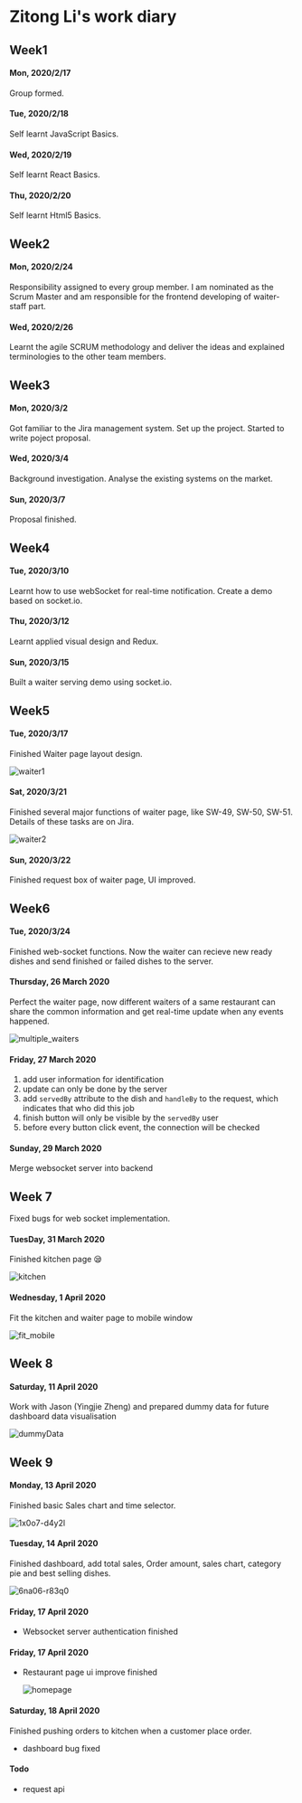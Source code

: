 # Zitong Li's work diary

## Week1

#### Mon, 2020/2/17

Group formed.

#### Tue, 2020/2/18

Self learnt JavaScript Basics.

#### Wed, 2020/2/19

Self learnt React Basics.

#### Thu, 2020/2/20

Self learnt Html5 Basics.

## Week2

#### Mon, 2020/2/24

Responsibility assigned to every group member. I am nominated as the Scrum Master and am responsible for the frontend developing of waiter-staff part.

#### Wed, 2020/2/26

Learnt the agile SCRUM methodology and deliver the ideas and explained terminologies to the other team members.

## Week3

#### Mon, 2020/3/2

Got familiar to the Jira management system. Set up the project. Started to write poject proposal. 

#### Wed, 2020/3/4

Background investigation. Analyse the existing systems on the market.

#### Sun, 2020/3/7

Proposal finished.

## Week4

#### Tue, 2020/3/10

Learnt how to use webSocket for real-time notification. Create a demo based on socket.io.

#### Thu, 2020/3/12

Learnt applied visual design and Redux.

#### Sun, 2020/3/15

Built a waiter serving demo using socket.io.

## Week5

#### Tue, 2020/3/17

Finished Waiter page layout design.

![waiter1](ZitongLi.assets/waiter1.gif)

#### Sat, 2020/3/21

Finished several major functions of waiter page, like SW-49, SW-50, SW-51. Details of these tasks are on Jira.

![waiter2](ZitongLi.assets/waiter2.gif)

#### Sun, 2020/3/22

Finished request box of waiter page, UI improved.

## Week6

#### Tue, 2020/3/24

Finished web-socket functions. Now the waiter can recieve new ready dishes and send finished or failed dishes to the server.

#### Thursday, 26 March 2020

Perfect the waiter page, now different waiters of a same restaurant can share the common information and get real-time update when any events happened.

![multiple_waiters](ZitongLi.assets/multiple_waiters.gif)

#### Friday, 27 March 2020

1. add user information for identification
2. update can only be done by the server
3. add `servedBy` attribute to the dish and `handleBy` to the request, which indicates that who did this job
4. finish button will only be visible by the `servedBy` user
5. before every button click event, the connection will be checked

#### Sunday, 29 March 2020

Merge websocket server into backend

## Week 7

Fixed bugs for web socket implementation.

#### TuesDay, 31 March 2020

Finished kitchen page 😪

![kitchen](ZitongLi.assets/kitchen.gif)

#### Wednesday, 1 April 2020

Fit the kitchen and waiter page to mobile window

![fit_mobile](ZitongLi.assets/fit_mobile.png)

## Week 8

#### Saturday, 11 April 2020

Work with Jason (Yingjie Zheng) and prepared dummy data for future dashboard data visualisation

![dummyData](ZitongLi.assets/dummyData.png)

## Week 9

#### Monday, 13 April 2020

Finished basic Sales chart and time selector.

![1x0o7-d4y2l](ZitongLi.assets/1x0o7-d4y2l.gif)

#### Tuesday, 14 April 2020

Finished dashboard, add total sales, Order amount, sales chart, category pie and best selling dishes.

![6na06-r83q0](ZitongLi.assets/6na06-r83q0.gif)

#### Friday, 17 April 2020

*   Websocket server authentication finished

#### Friday, 17 April 2020

*   Restaurant page ui improve finished

    ![homepage](ZitongLi.assets/homepage.jpeg)

#### Saturday, 18 April 2020

Finished pushing orders to kitchen when a customer place order.

*   dashboard bug fixed

#### Todo

*   request api

